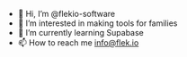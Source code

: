 - 👋 Hi, I’m @flekio-software
- 👀 I’m interested in making tools for families
- 🌱 I’m currently learning Supabase
- 📫 How to reach me info@flek.io

<!---
flekio-software/flekio-software is a ✨ special ✨ repository because its `README.md` (this file) appears on your GitHub profile.
You can click the Preview link to take a look at your changes.
--->
